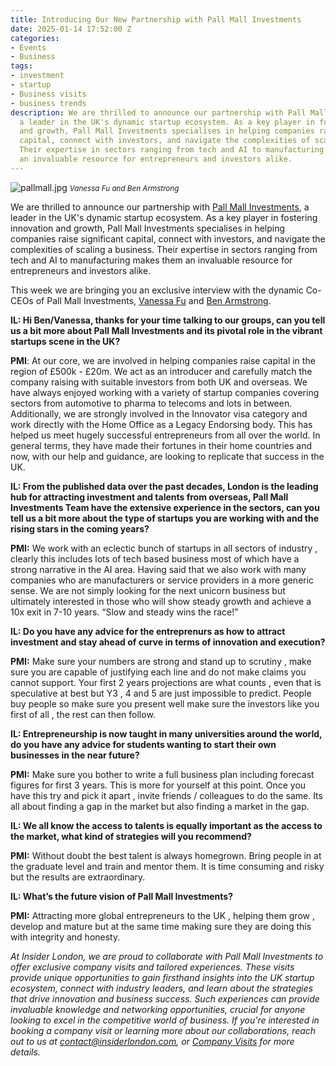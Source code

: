```yaml
---
title: Introducing Our New Partnership with Pall Mall Investments
date: 2025-01-14 17:52:00 Z
categories:
- Events
- Business
tags:
- investment
- startup
- Business visits
- business trends
description: We are thrilled to announce our partnership with Pall Mall Investments,
  a leader in the UK's dynamic startup ecosystem. As a key player in fostering innovation
  and growth, Pall Mall Investments specialises in helping companies raise significant
  capital, connect with investors, and navigate the complexities of scaling a business.
  Their expertise in sectors ranging from tech and AI to manufacturing makes them
  an invaluable resource for entrepreneurs and investors alike.
---
```


![pallmall.jpg](/uploads/pallmall.jpg)
<em><small>Vanessa Fu and Ben Armstrong</small></em>

We are thrilled to announce our partnership with [Pall Mall Investments](https://www.linkedin.com/company/pall-mall-investments-international/about/), a leader in the UK's dynamic startup ecosystem. As a key player in fostering innovation and growth, Pall Mall Investments specialises in helping companies raise significant capital, connect with investors, and navigate the complexities of scaling a business. Their expertise in sectors ranging from tech and AI to manufacturing makes them an invaluable resource for entrepreneurs and investors alike.

This week we are bringing you an exclusive interview with the dynamic Co-CEOs of Pall Mall Investments, [Vanessa Fu](https://www.linkedin.com/in/vanessa-fu-04617231/) and [Ben Armstrong](https://www.linkedin.com/in/benarmstrong50/). 


**IL: Hi Ben/Vanessa, thanks for your time talking to our groups, can you tell us a bit more about Pall Mall Investments and its pivotal role in the vibrant startups scene in the UK?**

**PMI**: At our core, we are involved in helping companies raise capital in the region of £500k - £20m. We act as an introducer and carefully match the company raising with suitable investors from both UK and overseas. We have always enjoyed working with a variety of startup companies covering sectors from automotive to pharma to telecoms and lots in between. Additionally, we are strongly involved in the Innovator visa category and work directly with the Home Office as a Legacy Endorsing body. This has helped us meet hugely successful entrepreneurs from all over the world. In general terms, they have made their fortunes in their home countries and now, with our help and guidance, are looking to replicate that success in the UK.
 
**IL: From the published data over the past decades, London is the leading hub for attracting investment and talents from overseas, Pall Mall Investments Team have the extensive experience in the sectors, can you tell us a bit more about the type of startups you are working with and the rising stars in the coming years?**

**PMI:** We work with an eclectic bunch of startups in all sectors of industry , clearly  this includes lots of tech based business most of which have a strong narrative in the AI area. Having said that we also work with many companies who are manufacturers or service providers in a more generic sense. We are not simply looking for the next unicorn business but ultimately interested in those who will show steady growth and achieve a 10x exit in 7-10 years. “Slow and steady wins the race!”

**IL: Do you have any advice for the entreprenurs as how to attract investment and stay ahead of curve in terms of innovation and execution?**

**PMI:** Make sure your numbers are strong and stand up to scrutiny , make sure you are capable of justifying each line and do not make claims you cannot support. Your first 2 years projections are what counts , even that is speculative at best but Y3 , 4 and 5 are just impossible to predict. People buy people so make sure you present well make sure the investors like you first of all , the rest can then follow.


**IL: Entrepreneurship is now taught in many universities around the world, do you have any advice for students wanting to start their own businesses in the near future?**

**PMI:** Make sure you bother to write a full business plan including forecast figures for first 3 years. This is more for yourself at this point. Once you have this try and pick it apart , invite friends / colleagues to do the same. Its all about finding a gap in the market but also finding a market in the gap.
 
**IL: We all know the access to talents is equally important as the access to the market, what kind of strategies will you recommend?**

**PMI:** Without doubt the best talent is always homegrown. Bring people in at the graduate level and train and mentor them. It is time consuming and risky but the results are extraordinary.

**IL: What’s the future vision of Pall Mall Investments?**

**PMI:** Attracting more global entrepreneurs to the UK , helping them grow , develop and mature but at the same time making sure they are doing this with integrity and honesty.
 
*At Insider London, we are proud to collaborate with Pall Mall Investments to offer exclusive company visits and tailored experiences. These visits provide unique opportunities to gain firsthand insights into the UK startup ecosystem, connect with industry leaders, and learn about the strategies that drive innovation and business success.  Such experiences can provide invaluable knowledge and networking opportunities, crucial for anyone looking to excel in the competitive world of business. If you're interested in booking a company visit or learning more about our collaborations, reach out to us at [contact@insiderlondon.com](mailto:contact@insiderlondon.com), or [Company Visits](https://www.insiderlondon.com/london/company-visits/) for more details.*